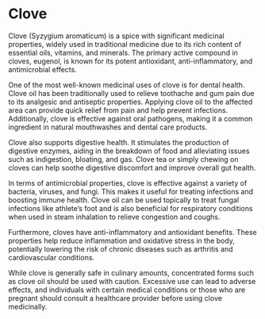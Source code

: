 <!--
source: gpt-40: clove (medicinal) (as paragraphs) (less than 220 words)
tags: herbals
-->

# Clove

Clove (Syzygium aromaticum) is a spice with significant medicinal properties, widely used in traditional medicine due to its rich content of essential oils, vitamins, and minerals. The primary active compound in cloves, eugenol, is known for its potent antioxidant, anti-inflammatory, and antimicrobial effects.

One of the most well-known medicinal uses of clove is for dental health. Clove oil has been traditionally used to relieve toothache and gum pain due to its analgesic and antiseptic properties. Applying clove oil to the affected area can provide quick relief from pain and help prevent infections. Additionally, clove is effective against oral pathogens, making it a common ingredient in natural mouthwashes and dental care products.

Clove also supports digestive health. It stimulates the production of digestive enzymes, aiding in the breakdown of food and alleviating issues such as indigestion, bloating, and gas. Clove tea or simply chewing on cloves can help soothe digestive discomfort and improve overall gut health.

In terms of antimicrobial properties, clove is effective against a variety of bacteria, viruses, and fungi. This makes it useful for treating infections and boosting immune health. Clove oil can be used topically to treat fungal infections like athlete’s foot and is also beneficial for respiratory conditions when used in steam inhalation to relieve congestion and coughs.

Furthermore, cloves have anti-inflammatory and antioxidant benefits. These properties help reduce inflammation and oxidative stress in the body, potentially lowering the risk of chronic diseases such as arthritis and cardiovascular conditions.

While clove is generally safe in culinary amounts, concentrated forms such as clove oil should be used with caution. Excessive use can lead to adverse effects, and individuals with certain medical conditions or those who are pregnant should consult a healthcare provider before using clove medicinally.
